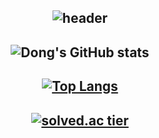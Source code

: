 <div align="middle">
  
![header](https://capsule-render.vercel.app/api?type=Waving&color=auto&height=300&section=header&text=dong's%20github&fontSize=90)
---

![Dong's GitHub stats](https://github-readme-stats.vercel.app/api?username=dongh810&show_icons=true&theme=ambient_gradient)
---
[![Top Langs](https://github-readme-stats.vercel.app/api/top-langs/?username=dongh810&layout=compact)](https://github.com/anuraghazra/github-readme-stats)
---

[![solved.ac tier](http://mazassumnida.wtf/api/generate_badge?boj=baek0810)](https://solved.ac/baek0810)
---
</div>









